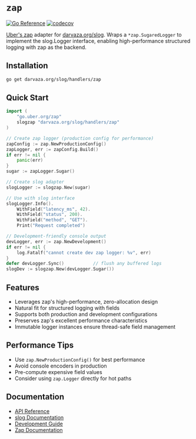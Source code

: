 # `zap`

[![Go Reference][godoc-badge]][godoc]
[![codecov][codecov-badge]][codecov]

[godoc]: https://pkg.go.dev/darvaza.org/slog/handlers/zap
[godoc-badge]: https://pkg.go.dev/badge/darvaza.org/slog/handlers/zap.svg
[codecov]: https://codecov.io/gh/darvaza-proxy/slog
[codecov-badge]: https://codecov.io/github/darvaza-proxy/slog/graph/badge.svg?flag=zap

[Uber's zap](https://github.com/uber-go/zap) adapter for
[darvaza.org/slog](https://github.com/darvaza-proxy/slog).
Wraps a `*zap.SugaredLogger` to implement the slog.Logger interface, enabling
high-performance structured logging with zap as the backend.

## Installation

```bash
go get darvaza.org/slog/handlers/zap
```

## Quick Start

```go
import (
    "go.uber.org/zap"
    slogzap "darvaza.org/slog/handlers/zap"
)

// Create zap logger (production config for performance)
zapConfig := zap.NewProductionConfig()
zapLogger, err := zapConfig.Build()
if err != nil {
    panic(err)
}
sugar := zapLogger.Sugar()

// Create slog adapter
slogLogger := slogzap.New(sugar)

// Use with slog interface
slogLogger.Info().
    WithField("latency_ms", 42).
    WithField("status", 200).
    WithField("method", "GET").
    Print("Request completed")

// Development-friendly console output
devLogger, err := zap.NewDevelopment()
if err != nil {
    log.Fatalf("cannot create dev zap logger: %v", err)
}
defer devLogger.Sync()           // flush any buffered logs
slogDev := slogzap.New(devLogger.Sugar())
```

## Features

- Leverages zap's high-performance, zero-allocation design
- Natural fit for structured logging with fields
- Supports both production and development configurations
- Preserves zap's excellent performance characteristics
- Immutable logger instances ensure thread-safe field management

## Performance Tips

- Use `zap.NewProductionConfig()` for best performance
- Avoid console encoders in production
- Pre-compute expensive field values
- Consider using `zap.Logger` directly for hot paths

## Documentation

- [API Reference](https://pkg.go.dev/darvaza.org/slog/handlers/zap)
- [slog Documentation](https://github.com/darvaza-proxy/slog)
- [Development Guide](AGENT.md)
- [Zap Documentation](https://pkg.go.dev/go.uber.org/zap)
